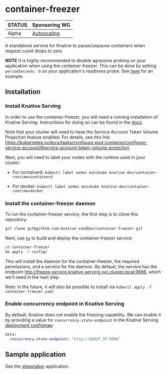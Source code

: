 # container-freezer


| STATUS | Sponsoring WG |
| --- | --- |
| Alpha | [Autoscaling](https://github.com/knative/community/blob/main/working-groups/WORKING-GROUPS.md#scaling)|

A standalone service for Knative to pause/unpause containers when request count drops to zero.

**NOTE** It is highly recommended to disable agressive probing on your application when using the container-freezer. This can be done by setting `periodSeconds: 0` on your application's readiness probe. See [here](https://github.com/psschwei/sleeptalker/blob/main/sleeptalker.yaml#L14-L15) for an example.

## Installation

### Install Knative Serving

In order to use the container-freezer, you will need a running installation of Knative Serving. Instructions for doing so can be found in the [docs](https://knative.dev/docs/admin/install/).

Note that your cluster will need to have the Service Account Token Volume Projection feature enabled. For details, see this link: https://kubernetes.io/docs/tasks/configure-pod-container/configure-service-account/#service-account-token-volume-projection
    
Next, you will need to label your nodes with the runtime used in your cluster:

* For containerd: `kubectl label nodes minikube knative.dev/container-runtime=containerd`

* For docker: `kubectl label nodes minikube knative.dev/container-runtime=docker`
    
### Install the container-freezer daemon

To run the container-freezer service, the first step is to clone this repository:

``` bash
git clone git@github.com:knative-sandbox/container-freezer.git
```

Next, use [`ko`](https://github.com/google/ko) to build and deploy the container-freezer service:

``` bash
cd container-freezer
ko apply -f config/
```

This will install the daemon for the container-freezer, the required permissions, and a service for the daemon. By default, the service has the endpoint http://freeze-service.knative-serving.svc.cluster.local:9696, which we'll need in the next step.

Note: in the future, it will also be possible to install via `kubectl apply -f container-freezer.yaml`

### Enable concurrency endpoint in Knative Serving

By default, Knative does not enable the freezing capability. We can enable it by providing a value for `concurrency-state-endpoint` in the Knative Serving [deployment configmap](https://github.com/knative/serving/blob/main/config/core/configmaps/deployment.yaml):

``` yaml
data:
  concurrency-state-endpoint: "http://$HOST_IP:9696"
```

## Sample application

See the [sleeptalker](https://github.com/psschwei/sleeptalker) application. 

